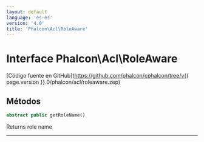 ```yaml
---
layout: default
language: 'es-es'
version: '4.0'
title: 'Phalcon\Acl\RoleAware'
---
```


# Interface **Phalcon\Acl\RoleAware**

[Código fuente en GitHub](https://github.com/phalcon/cphalcon/tree/v{{ page.version }}.0/phalcon/acl/roleaware.zep)

## Métodos

```php
abstract public getRoleName()
```

Returns role name

* * *